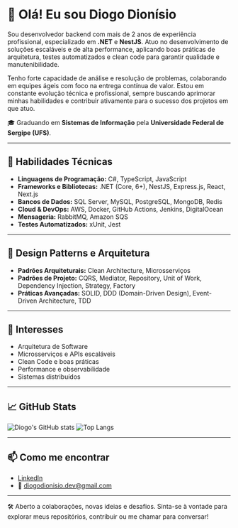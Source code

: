 # 👋 Olá! Eu sou Diogo Dionísio

Sou desenvolvedor backend com mais de 2 anos de experiência profissional, especializado em **.NET** e **NestJS**. Atuo no desenvolvimento de soluções escaláveis e de alta performance, aplicando boas práticas de arquitetura, testes automatizados e clean code para garantir qualidade e manutenibilidade.

Tenho forte capacidade de análise e resolução de problemas, colaborando em equipes ágeis com foco na entrega contínua de valor. Estou em constante evolução técnica e profissional, sempre buscando aprimorar minhas habilidades e contribuir ativamente para o sucesso dos projetos em que atuo.

🎓 Graduando em **Sistemas de Informação** pela **Universidade Federal de Sergipe (UFS)**.

---

## 💼 Habilidades Técnicas

- **Linguagens de Programação:** C#, TypeScript, JavaScript  
- **Frameworks e Bibliotecas:** .NET (Core, 6+), NestJS, Express.js, React, Next.js  
- **Bancos de Dados:** SQL Server, MySQL, PostgreSQL, MongoDB, Redis  
- **Cloud & DevOps:** AWS, Docker, GitHub Actions, Jenkins, DigitalOcean  
- **Mensageria:** RabbitMQ, Amazon SQS
- **Testes Automatizados:** xUnit, Jest  

---

## 📐 Design Patterns e Arquitetura

- **Padrões Arquiteturais:** Clean Architecture, Microsserviços  
- **Padrões de Projeto:** CQRS, Mediator, Repository, Unit of Work, Dependency Injection, Strategy, Factory  
- **Práticas Avançadas:** SOLID, DDD (Domain-Driven Design), Event-Driven Architecture, TDD  

---

## 🧠 Interesses

- Arquitetura de Software
- Microsserviços e APIs escaláveis
- Clean Code e boas práticas
- Performance e observabilidade
- Sistemas distribuídos

---

## 📈 GitHub Stats

![Diogo's GitHub stats](https://github-readme-stats.vercel.app/api?username=DiogoEngh&show_icons=true&theme=radical&hide=stars,prs)
![Top Langs](https://github-readme-stats.vercel.app/api/top-langs/?username=DiogoEngh&layout=compact&theme=radical)

---

## 📫 Como me encontrar

- [LinkedIn](https://linkedin.com/in/diogodionisio)  
- 📧 diogodionisio.dev@gmail.com

---

🛠️ Aberto a colaborações, novas ideias e desafios. Sinta-se à vontade para explorar meus repositórios, contribuir ou me chamar para conversar!
